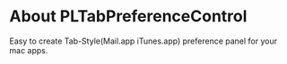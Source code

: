 About PLTabPreferenceControl
============================
Easy to create Tab-Style(Mail.app iTunes.app) preference panel for your mac apps.